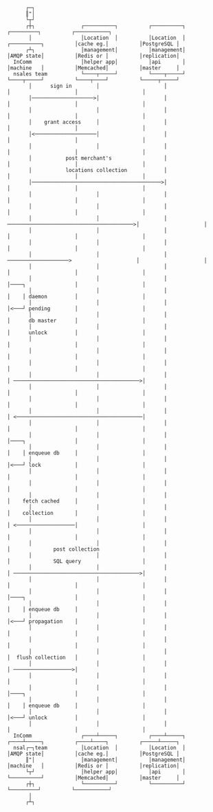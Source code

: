           ┌─┐                                                                                                                   
          ║"│                                                                                                                   
          └┬┘                                                                                                                   
          ┌┼┐               ┌──────────┐          ┌──────────┐                                ┌─────────┐          ┌───────────┐
           │                │Location  │          │Location  │          ┌──────────┐          │cache eg.│          │PostgreSQL │
          ┌┴┐               │management│          │management│          │AMQP state│          │Redis or │          │replication│
      InComm                │helper app│          │api       │          │machine   │          │Memcached│          │master     │
      nsales team           └────┬─────┘          └────┬─────┘          └────┬─────┘          └────┬────┘          └─────┬─────┘
           │      sign in        │                     │                     │                     │                     │      
           │────────────────────>│                     │                     │                     │                     │      
           │                     │                     │                     │                     │                     │      
           │    grant access     │                     │                     │                     │                     │      
           │<────────────────────│                     │                     │                     │                     │      
           │                     │                     │                     │                     │                     │      
           │           post merchant's                 │                     │                     │                     │      
           │           locations collection            │                     │                     │                     │      
           │──────────────────────────────────────────>│                     │                     │                     │      
           │                     │                     │                     │                     │                     │      
           │                     │                     │                     │                     │                     │      
           │                     │                     │ ─────────────────────────────────────────>│                     │      
           │                     │                     │                     │                     │                     │      
           │                     │                     │                     │                     │                     │      
           │                     │                     │ ────────────────────>                     │                     │      
           │                     │                     │                     │                     │                     │      
           │                     │                     │                     │────┐                │                     │      
           │                     │                     │                     │    │ daemon         │                     │      
           │                     │                     │                     │<───┘ pending        │                     │      
           │                     │                     │                     │      db master      │                     │      
           │                     │                     │                     │      unlock         │                     │      
           │                     │                     │                     │                     │                     │      
           │                     │                     │                     │                     │                     │      
           │                     │                     │                     │                     │                     │      
           │                     │                     │                     │ ─────────────────────────────────────────>│      
           │                     │                     │                     │                     │                     │      
           │                     │                     │                     │                     │                     │      
           │                     │                     │                     │ <─────────────────────────────────────────│      
           │                     │                     │                     │                     │                     │      
           │                     │                     │                     │────┐                │                     │      
           │                     │                     │                     │    │ enqueue db     │                     │      
           │                     │                     │                     │<───┘ lock           │                     │      
           │                     │                     │                     │                     │                     │      
           │                     │                     │                     │                     │                     │      
           │                     │                     │                     │    fetch cached     │                     │      
           │                     │                     │                     │    collection       │                     │      
           │                     │                     │                     │ <───────────────────│                     │      
           │                     │                     │                     │                     │                     │      
           │                     │                     │                     │              post collection              │      
           │                     │                     │                     │              SQL query                    │      
           │                     │                     │                     │ ─────────────────────────────────────────>│      
           │                     │                     │                     │                     │                     │      
           │                     │                     │                     │────┐                │                     │      
           │                     │                     │                     │    │ enqueue db     │                     │      
           │                     │                     │                     │<───┘ propagation    │                     │      
           │                     │                     │                     │                     │                     │      
           │                     │                     │                     │                     │                     │      
           │                     │                     │                     │  flush collection   │                     │      
           │                     │                     │                     │ ───────────────────>│                     │      
           │                     │                     │                     │                     │                     │      
           │                     │                     │                     │────┐                │                     │      
           │                     │                     │                     │    │ enqueue db     │                     │      
           │                     │                     │                     │<───┘ unlock         │                     │      
           │                     │                     │                     │                     │                     │      
      InComm                ┌────┴─────┐          ┌────┴─────┐          ┌────┴─────┐          ┌────┴────┐          ┌─────┴─────┐
      nsal┌─┐team           │Location  │          │Location  │          │AMQP state│          │cache eg.│          │PostgreSQL │
          ║"│               │management│          │management│          │machine   │          │Redis or │          │replication│
          └┬┘               │helper app│          │api       │          └──────────┘          │Memcached│          │master     │
          ┌┼┐               └──────────┘          └──────────┘                                └─────────┘          └───────────┘
           │                                                                                                                    
          ┌┴┐                                                                                                                   
                                                                                                                                
